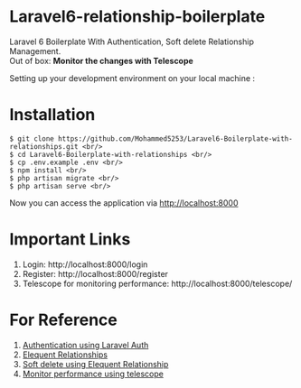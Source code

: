 # Laravel6-relationship-boilerplate
 Laravel 6 Boilerplate With Authentication, Soft delete Relationship Management.
 <br />
 Out of box: <b> Monitor the changes with Telescope </b>
 
 Setting up your development environment on your local machine :

# Installation
 <div class="">

    $ git clone https://github.com/Mohammed5253/Laravel6-Boilerplate-with-relationships.git <br/>
    $ cd Laravel6-Boilerplate-with-relationships <br/>
    $ cp .env.example .env <br/>
    $ npm install <br/>
    $ php artisan migrate <br/>
    $ php artisan serve <br/>

</div>
Now you can access the application via <a href=http://localhost:8000>http://localhost:8000</a>

<br/>

# Important Links
1. Login: http://localhost:8000/login
2. Register: http://localhost:8000/register
3. Telescope for monitoring performance: http://localhost:8000/telescope/

# For Reference
   
  1.  <a href="https://laravel.com/docs/6.x/authentication#included-routing">Authentication using Laravel Auth</a>
  2.  <a href="https://laravel.com/docs/6.x/eloquent-relationships">Elequent Relationships</a>
  3.  <a href="https://laravel.com/docs/6.x/eloquent#introduction">Soft delete using Elequent Relationship</a>
  4.  <a href="https://laravel.com/docs/6.x/telescope">Monitor performance using telescope </a>

    
